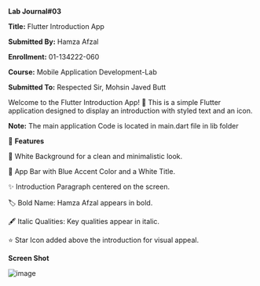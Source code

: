 
**Lab Journal#03**

**Title:** Flutter Introduction App

**Submitted By:** Hamza Afzal

**Enrollment:** 01-134222-060

**Course:** Mobile Application Development-Lab

**Submitted To:** Respected Sir, Mohsin Javed Butt

Welcome to the Flutter Introduction App! 🚀 This is a simple Flutter application designed to display an introduction with styled text and an icon.

**Note:** The main application Code is located in main.dart file in lib folder

🎯 **Features**

📌 White Background for a clean and minimalistic look.

🔹 App Bar with Blue Accent Color and a White Title.

✨ Introduction Paragraph centered on the screen.

🏷 Bold Name: Hamza Afzal appears in bold.

🖋 Italic Qualities: Key qualities appear in italic.

⭐ Star Icon added above the introduction for visual appeal.

**Screen Shot**

![image](https://github.com/user-attachments/assets/8333bbb1-28e2-4c01-a2af-0068f217b019)
